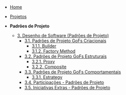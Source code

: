 <!-- docs/_sidebar.md -->

- [Home](/)
- [Projetos](/Projeto/Projeto.md)

- **Padrões de Projeto**
  - [3. Desenho de Software (Padrões de Projeto)](/PadroesDeProjeto/3.PadroesDeProjeto.md)
    - [3.1. Padrões de Projeto GoFs Criacionais](/PadroesDeProjeto/3.1.GoFsCriacionais.md)
      - [3.1.1. Builder](/PadroesDeProjeto/3.1.1.Builder.md)
      - [3.1.2. Factory Method](/PadroesDeProjeto/3.1.2.FactoryMethod.md)
    - [3.2. Padrões de Projeto GoFs Estruturais](/PadroesDeProjeto/3.2.GoFsEstruturais.md)
      - [3.2.1. Proxy](/PadroesDeProjeto/3.2.1.Proxy.md)
      - [3.2.2. Composite](/PadroesDeProjeto/3.2.2.Composite.md)
    - [3.3. Padrões de Projeto GoFs Comportamentais](/PadroesDeProjeto/3.3.GoFsComportamentais.md)
      - [3.3.1. Estrategy](/PadroesDeProjeto/3.3.1.Estrategy.md)  
    - [3.4. Participações - Padrões de Projeto](/PadroesDeProjeto/3.4.ParticipacoesPadroes.md)
    - [3.5. Iniciativas Extras - Padrões de Projeto](/PadroesDeProjeto/3.5.IniciativasExtras.md)
